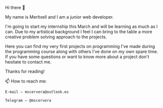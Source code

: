 Hi there 👋

My name is Meritxell and I am a junior web developer.

I'm going to start my internship this March and will be learning as much as I can. 
Due to my artistical background I feel I can bring to the table a more creative problem solving approach to the projects. 

Here you can find my very first projects on programming I've made during the programming course along with others I've done on my own spare time. 
If you have some questions or want to know more about a project don't hesitate to contact me.

Thanks for reading!

<!--🌱 I’m currently learning React-->
📫 How to reach me: 

    E-mail — mscervera@outlook.es
    
    Telegram — @mscervera
    
<!--😄 Pronouns: ... -->


